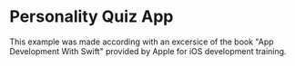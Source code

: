 # Personality Quiz App

This example was made according with an excersice of the book "App Development With Swift" provided by Apple for iOS development training.

